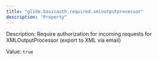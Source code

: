 ```yaml
---
title: "glide.basicauth.required.xmloutputprocessor"
description: "Property"
---
```


Description: Require authorization for incoming requests for XMLOutputProcessor (export to XML via email)

Value: `true`